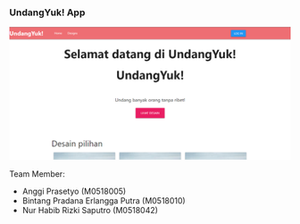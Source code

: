 ### UndangYuk! App

![alt text](public/assets/img/Tampilan.PNG)

Team Member:
* Anggi Prasetyo                    (M0518005)
* Bintang Pradana Erlangga Putra    (M0518010)
* Nur Habib Rizki Saputro           (M0518042)
